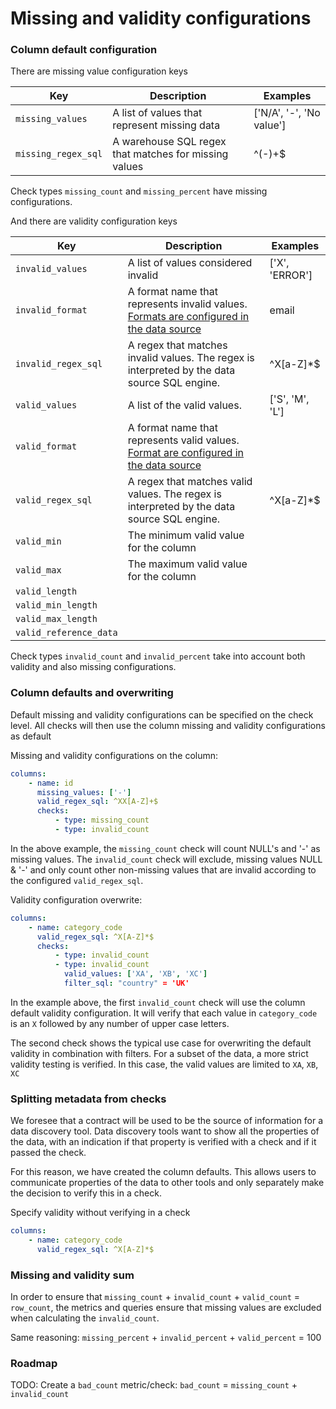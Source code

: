 # Missing and validity configurations

### Column default configuration

There are missing value configuration keys 

| Key                 | Description                                           | Examples                 |
|---------------------|-------------------------------------------------------|--------------------------|
| `missing_values`    | A list of values that represent missing data          | ['N/A', '-', 'No value'] |
| `missing_regex_sql` | A warehouse SQL regex that matches for missing values | ^(-)+$                   |

Check types `missing_count` and `missing_percent` have missing configurations.

And there are validity configuration keys



| Key                     | Description                                                                                                                                      | Examples         |
|-------------------------|--------------------------------------------------------------------------------------------------------------------------------------------------|------------------|
| `invalid_values`        | A list of values considered invalid                                                                                                              | ['X', 'ERROR']   |
| `invalid_format`        | A format name that represents invalid values. [Formats are configured in the data source](data_source_configuration_reference.md#format-regexes) | email            |
| `invalid_regex_sql`     | A regex that matches invalid values. The regex is interpreted by the data source SQL engine.                                                     | ^X[a-Z]*$        |
| `valid_values`          | A list of the valid values.                                                                                                                      | ['S', 'M', 'L']  |
| `valid_format`          | A format name that represents valid values. [Format are configured in the data source](data_source_configuration_reference.md#format-regexes)    |                  |
| `valid_regex_sql`       | A regex that matches valid values. The regex is interpreted by the data source SQL engine.                                                       | ^X[a-Z]*$        |
| `valid_min`             | The minimum valid value for the column                                                                                                           |                  |
| `valid_max`             | The maximum valid value for the column                                                                                                           |                  |
| `valid_length`          |                                                                                                                                                  |                  |
| `valid_min_length`      |                                                                                                                                                  |                  |
| `valid_max_length`      |                                                                                                                                                  |                  |
| `valid_reference_data`  |                                                                                                                                                  |                  |

Check types `invalid_count` and `invalid_percent` take into account both validity and also missing configurations. 

### Column defaults and overwriting

Default missing and validity configurations can be specified on the check level.  All checks will then 
use the column missing and validity configurations as default

Missing and validity configurations on the column: 
```yaml
columns:
    - name: id
      missing_values: ['-']
      valid_regex_sql: ^XX[A-Z]+$
      checks: 
          - type: missing_count
          - type: invalid_count
```

In the above example, the `missing_count` check will count NULL's and '-' as missing values.
The `invalid_count` check will exclude, missing values NULL & '-' and only count other non-missing values that 
are invalid according to the configured `valid_regex_sql`.

Validity configuration overwrite: 
```yaml
columns:
    - name: category_code
      valid_regex_sql: ^X[A-Z]*$
      checks: 
          - type: invalid_count
          - type: invalid_count
            valid_values: ['XA', 'XB', 'XC']
            filter_sql: "country" = 'UK' 
```

In the example above, the first `invalid_count` check will use the column default validity configuration.
It will verify that each value in `category_code` is an `X` followed by any number of upper case letters.

The second check shows the typical use case for overwriting the default validity in combination with filters.
For a subset of the data, a more strict validity testing is verified.  In this case, the valid values are 
limited to `XA`, `XB`, `XC`

### Splitting metadata from checks

We foresee that a contract will be used to be the source of information for a data discovery tool.  Data 
discovery tools want to show all the properties of the data, with an indication if that property is 
verified with a check and if it passed the check.

For this reason, we have created the column defaults.  This allows users to communicate properties of the 
data to other tools and only separately make the decision to verify this in a check. 

Specify validity without verifying in a check 
```yaml
columns:
    - name: category_code
      valid_regex_sql: ^X[A-Z]*$
```

### Missing and validity sum

In order to ensure that `missing_count` + `invalid_count` + `valid_count` = `row_count`, 
the metrics and queries ensure that missing values are excluded when calculating the 
`invalid_count`. 

Same reasoning: `missing_percent` + `invalid_percent` + `valid_percent` = 100

### Roadmap

TODO: Create a `bad_count` metric/check: `bad_count` = `missing_count` + `invalid_count`
